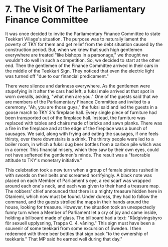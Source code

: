 


    
# 7. The Visit Of The Parliamentary Finance Committee

It was once decided to invite the Parliamentary Finance Committee to state Teekkari Village's situation. The purpose was to naturally lament the poverty of TKY for them and get relief from the debt situation caused by the construction period. But, when we knew that such high gentlemen everywhere are treated "like bishops in a parsonage," we thought we wouldn't do well in such a competition. So, we decided to start at the other end. Then the gentlemen of the Finance Committee arrived in their cars in the middle of the Teekkari Sign. They noticed that even the electric light was turned off "due to our financial predicament."

There were silence and darkness everywhere. As the gentlemen were stupefying in it after the cars had left, a fuksi male arrived at that spot in worn overalls, asking, "what men are you." One of the guests said that we are members of the Parliamentary Finance Committee and invited to a ceremony. "Ah, you are those guys," the fuksi said and led the guests in a goose march to TKY 3's fireplace hall. Every single piece of furniture had been transported out of the fireplace hall. Instead, the furniture was replaced with tables and chairs made of bricks and sawn planks. There was a fire in the fireplace and at the edge of the fireplace was a bunch of sausages. We said, along with frying and eating the sausages, if one feels thirsty, over there downstairs is a drink. The thirsty people were led to a boiler room, in which a fuksi dug beer bottles from a carbon pile which was in a corner. This financial misery, which they saw by their own eyes, could not have softened the gentlemen's minds. The result was a "favorable attitude to TKY's monetary initiative."

This celebration took a new turn when a group of female pirates rushed in with swords on their belts and screamed horrifyingly. A black note was placed on each Member of Parliament's eye, a red scarf was wrapped around each one's neck, and each was given to their hand a treasure map. The robbers' chief announced that there is a mighty treasure hidden here in Otaniemi, which now must be found. Under duress, they had to follow the command, and the guests strolled the maps in their hands around the house, looking for treasure. However, the situation took an unexpectedly funny turn when a Member of Parliament let a cry of joy and came inside, holding a billboard made of glass. The billboard had a text: "Rådgivingsbyro för sexuell upplysning, Trappa C. 4. våning." This sign must have been a souvenir of some teekkari from some excursion of Sweden. I then redeemed with three beer bottles that sign back "to the ownership of teekkaris." That MP said he earned well during that day."
